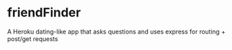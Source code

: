 # friendFinder
A Heroku dating-like app that asks questions and uses express for routing + post/get requests
